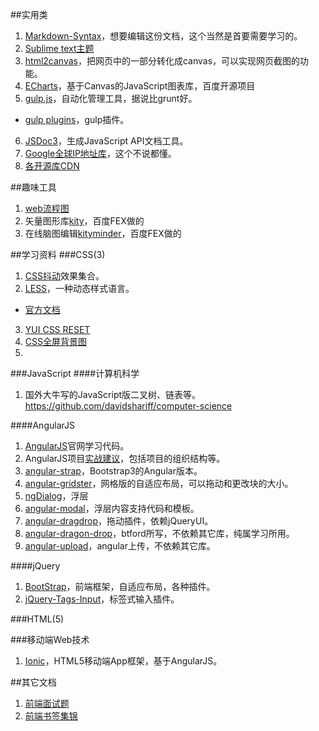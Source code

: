 ##实用类
 1. [Markdown-Syntax](https://gitcafe.com/riku/Markdown-Syntax-CN/blob/master/syntax.md )，想要编辑这份文档，这个当然是首要需要学习的。    
 2. [Sublime text主题](https://github.com/kkga/spacegray)    
 3. [html2canvas](https://github.com/niklasvh/html2canvas)，把网页中的一部分转化成canvas，可以实现网页截图的功能。    
 4. [ECharts](https://github.com/ecomfe/echarts)，基于Canvas的JavaScript图表库，百度开源项目
 5. [gulp.js](https://github.com/gulpjs/gulp/blob/master/docs/getting-started.md#getting-started)，自动化管理工具，据说比grunt好。
   -  [gulp plugins](http://gratimax.github.io/search-gulp-plugins/)，gulp插件。
 6. [JSDoc3](https://github.com/jsdoc3/jsdoc)，生成JavaScript API文档工具。
 7. [Google全球IP地址库](https://github.com/justjavac/Google-IPs)，这个不说都懂。
 8. [各开源库CDN](http://open.bootcss.com/)   

##趣味工具
 1. [web流程图](https://github.com/sporritt/jsPlumb)   
 2. 矢量图形库[kity](https://github.com/fex-team/kity)，百度FEX做的   
 3. 在线脑图编辑[kityminder](https://github.com/fex-team/kityminder)，百度FEX做的    

##学习资料
###CSS(3)
 1. [CSS抖动](https://github.com/elrumordelaluz/csshake)效果集合。
 2. [LESS](https://github.com/less/less.js)，一种动态样式语言。
   + [官方文档](http://lesscss.org/)
 3. [YUI CSS RESET](http://yuilibrary.com/yui/docs/cssreset/)    
 4. [CSS全屏背景图](http://sixrevisions.com/css/responsive-background-image/?utm_source=CSS-Weekly&utm_campaign=Issue-117&utm_medium=email)   
 5. 

###JavaScript
####计算机科学
 1. 国外大牛写的JavaScript版二叉树、链表等。    
 https://github.com/davidshariff/computer-science     

####AngularJS
 1. [AngularJS](https://github.com/angular/angular.js)官网学习代码。
 2. AngularJS项目[实战建议](https://github.com/mgechev/angularjs-style-guide)，包括项目的组织结构等。
 3. [angular-strap](https://github.com/mgcrea/angular-strap)，Bootstrap3的Angular版本。
 4. [angular-gridster](https://github.com/ManifestWebDesign/angular-gridster)，网格版的自适应布局，可以拖动和更改块的大小。
 5. [ngDialog](https://github.com/likeastore/ngDialog#api)，浮层
 6. [angular-modal](https://github.com/btford/angular-modal)，浮层内容支持代码和模板。  
 7. [angular-dragdrop](https://github.com/codef0rmer/angular-dragdrop)，拖动插件，依赖jQueryUI。
 8. [angular-dragon-drop](https://github.com/btford/angular-dragon-drop)，btford所写，不依赖其它库，纯属学习所用。
 9. [angular-upload](https://github.com/leon/angular-upload)，angular上传，不依赖其它库。
     
####jQuery
 1. [BootStrap](https://github.com/twbs/bootstrap)，前端框架，自适应布局，各种插件。    
 2. [jQuery-Tags-Input](https://github.com/xoxco/jQuery-Tags-Input)，标签式输入插件。


###HTML(5)


###移动端Web技术
 1. [Ionic](https://github.com/driftyco/ionic)，HTML5移动端App框架，基于AngularJS。

##其它文档
 1. [前端面试题](https://github.com/darcyclarke/Front-end-Developer-Interview-Questions)    
 2. [前端书签集锦](https://github.com/dypsilon/frontend-dev-bookmarks)    
